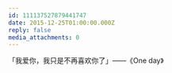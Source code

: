 ```yaml
---
id: 111137527879441747
date: 2015-12-25T01:00:00.000Z
reply: false
media_attachments: 0
---
```


「我爱你，我只是不再喜欢你了」——《One day》​​​​

